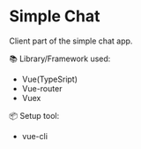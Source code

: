 # Simple Chat
Client part of the simple chat app.

📚 Library/Framework used:
- Vue(TypeSript)
- Vue-router
- Vuex

📦 Setup tool:
- vue-cli
